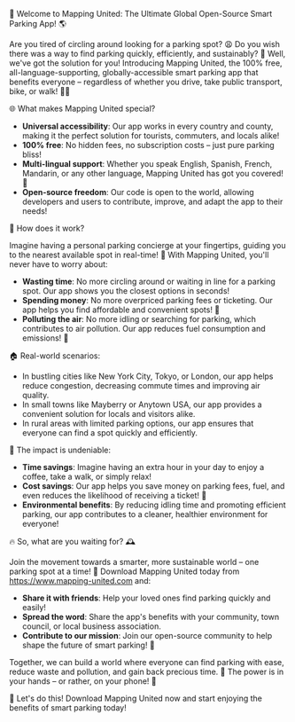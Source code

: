 🚀 Welcome to Mapping United: The Ultimate Global Open-Source Smart Parking App! 🌎

Are you tired of circling around looking for a parking spot? 😩 Do you wish there was a way to find parking quickly, efficiently, and sustainably? 💪 Well, we've got the solution for you! Introducing Mapping United, the 100% free, all-language-supporting, globally-accessible smart parking app that benefits everyone – regardless of whether you drive, take public transport, bike, or walk! 🚶‍♀️

🌐 What makes Mapping United special?

* **Universal accessibility**: Our app works in every country and county, making it the perfect solution for tourists, commuters, and locals alike!
* **100% free**: No hidden fees, no subscription costs – just pure parking bliss!
* **Multi-lingual support**: Whether you speak English, Spanish, French, Mandarin, or any other language, Mapping United has got you covered! 🌈
* **Open-source freedom**: Our code is open to the world, allowing developers and users to contribute, improve, and adapt the app to their needs!

🏢 How does it work?

Imagine having a personal parking concierge at your fingertips, guiding you to the nearest available spot in real-time! 📍 With Mapping United, you'll never have to worry about:

* **Wasting time**: No more circling around or waiting in line for a parking spot. Our app shows you the closest options in seconds!
* **Spending money**: No more overpriced parking fees or ticketing. Our app helps you find affordable and convenient spots! 💸
* **Polluting the air**: No more idling or searching for parking, which contributes to air pollution. Our app reduces fuel consumption and emissions! 🌟

🏠 Real-world scenarios:

* In bustling cities like New York City, Tokyo, or London, our app helps reduce congestion, decreasing commute times and improving air quality.
* In small towns like Mayberry or Anytown USA, our app provides a convenient solution for locals and visitors alike.
* In rural areas with limited parking options, our app ensures that everyone can find a spot quickly and efficiently.

🌟 The impact is undeniable:

* **Time savings**: Imagine having an extra hour in your day to enjoy a coffee, take a walk, or simply relax!
* **Cost savings**: Our app helps you save money on parking fees, fuel, and even reduces the likelihood of receiving a ticket! 💸
* **Environmental benefits**: By reducing idling time and promoting efficient parking, our app contributes to a cleaner, healthier environment for everyone!

🔥 So, what are you waiting for? 🕰️

Join the movement towards a smarter, more sustainable world – one parking spot at a time! 🚀 Download Mapping United today from https://www.mapping-united.com and:

* **Share it with friends**: Help your loved ones find parking quickly and easily!
* **Spread the word**: Share the app's benefits with your community, town council, or local business association.
* **Contribute to our mission**: Join our open-source community to help shape the future of smart parking! 🌈

Together, we can build a world where everyone can find parking with ease, reduce waste and pollution, and gain back precious time. 💪 The power is in your hands – or rather, on your phone! 📱

🎉 Let's do this! Download Mapping United now and start enjoying the benefits of smart parking today!